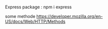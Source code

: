 Express package : npm i express


some methode 
https://developer.mozilla.org/en-US/docs/Web/HTTP/Methods 